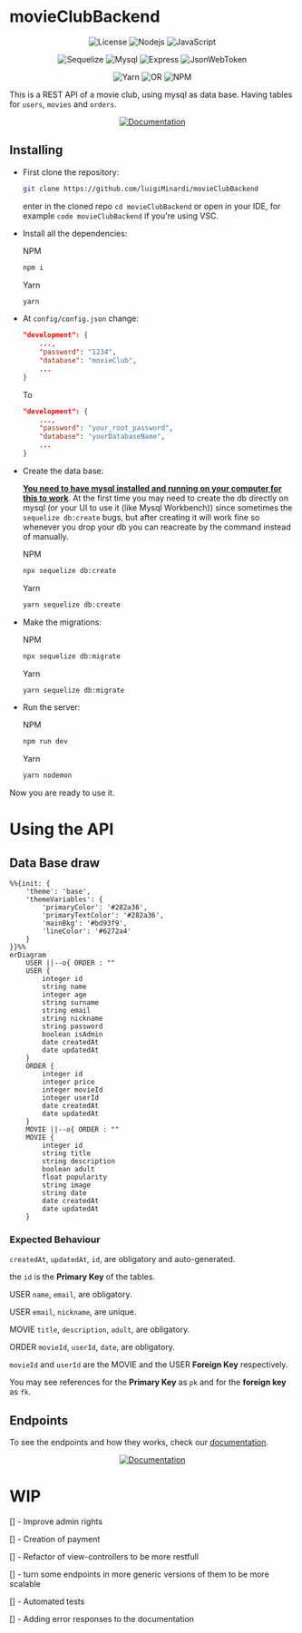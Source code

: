 # movieClubBackend

<div align="center">

![License](https://img.shields.io/github/license/luigiMinardi/movieClubBackend?style=for-the-badge)
![Nodejs](https://img.shields.io/badge/Node.js-339933?style=for-the-badge&logo=nodedotjs&logoColor=white)
![JavaScript](https://img.shields.io/badge/JavaScript-323330?style=for-the-badge&logo=javascript&logoColor=F7DF1E)

![Sequelize](https://img.shields.io/badge/Sequelize-52B0E7?style=for-the-badge&logo=Sequelize&logoColor=white)
![Mysql](https://img.shields.io/badge/MySQL-005C84?style=for-the-badge&logo=mysql&logoColor=white)
![Express](https://img.shields.io/badge/Express.js-000000?style=for-the-badge&logo=express&logoColor=white)
![JsonWebToken](https://img.shields.io/badge/JWT-000000?style=for-the-badge&logo=JSON%20web%20tokens&logoColor=white)


![Yarn](https://img.shields.io/badge/Yarn-2C8EBB?style=for-the-badge&logo=yarn&logoColor=white)
![OR](https://img.shields.io/badge/-or-lightgrey?style=for-the-badge)
![NPM](https://img.shields.io/badge/npm-CB3837?style=for-the-badge&logo=npm&logoColor=white)
</div>

This is a REST API of a movie club, using mysql as data base. Having tables for `users`, `movies` and `orders`.

<div align="center">

[![Documentation](https://img.shields.io/badge/go%20to-documentation-informational?style=for-the-badge)](https://github.com/luigiMinardi/movieClubBackend/wiki)
</div>

## Installing

* First clone the repository:

    ```bash
    git clone https://github.com/luigiMinardi/movieClubBackend
    ```
    
    enter in the cloned repo `cd movieClubBackend` or open in your IDE, for example `code movieClubBackend` if you're using VSC.

* Install all the dependencies:

    NPM
    ```bash
    npm i
    ```
    Yarn
    ```bash
    yarn
    ```

* At `config/config.json` change:

    ```json
    "development": {
        ...,
        "password": "1234",
        "database": "movieClub",
        ...
    }
    ```

    To
    
    ```json
    "development": {
        ...,
        "password": "your_root_password",
        "database": "yourDatabaseName",
        ...
    }
    ```

* Create the data base:

    <u>**You need to have mysql installed and running on your computer for this to work**</u>. At the first time you may need to create the db directly on mysql (or your UI to use it (like Mysql Workbench)) since sometimes the `sequelize db:create` bugs, but after creating it will work fine so whenever you drop your db you can reacreate by the command instead of manually.

    NPM
    ```bash
    npx sequelize db:create
    ```
    Yarn
    ```bash
    yarn sequelize db:create
    ```

* Make the migrations:

    NPM
    ```bash
    npx sequelize db:migrate
    ```
    Yarn
    ```bash
    yarn sequelize db:migrate
    ```

* Run the server:

    NPM
    ```bash
    npm run dev
    ```
    Yarn
    ```bash
    yarn nodemon
    ```

Now you are ready to use it.

# Using the API

## Data Base draw

```mermaid
%%{init: {
    'theme': 'base', 
    'themeVariables': { 
        'primaryColor': '#282a36',
        'primaryTextColor': '#282a36',
        'mainBkg': '#bd93f9',
        'lineColor': '#6272a4'
    }
}}%%
erDiagram
    USER ||--o{ ORDER : ""
    USER {
        integer id
        string name
        integer age
        string surname
        string email
        string nickname
        string password
        boolean isAdmin
        date createdAt
        date updatedAt
    }
    ORDER {
        integer id
        integer price
        integer movieId
        integer userId
        date createdAt
        date updatedAt
    }
    MOVIE ||--o{ ORDER : ""
    MOVIE {
        integer id
        string title
        string description
        boolean adult
        float popularity
        string image
        string date
        date createdAt
        date updatedAt
    }
```
### Expected Behaviour

`createdAt`, `updatedAt`, `id`, are obligatory and auto-generated.

the `id` is the **Primary Key** of the tables.

USER `name`, `email`, are obligatory.

USER `email`, `nickname`, are unique.

MOVIE `title`, `description`, `adult`, are obligatory.

ORDER `movieId`, `userId`, `date`, are obligatory.

`movieId` and `userId` are the MOVIE and the USER **Foreign Key** respectively.

You may see references for the **Primary Key** as `pk` and for the **foreign key** as `fk`.

## Endpoints

To see the endpoints and how they works, check our [documentation](https://github.com/luigiMinardi/movieClubBackend/wiki).

<div align="center">

[![Documentation](https://img.shields.io/badge/go%20to-documentation-informational?style=for-the-badge)](https://github.com/luigiMinardi/movieClubBackend/wiki)
</div>

# WIP

[] - Improve admin rights

[] - Creation of payment

[] - Refactor of view-controllers to be more restfull

[] - turn some endpoints in more generic versions of them to be more scalable

[] - Automated tests

[] - Adding error responses to the documentation